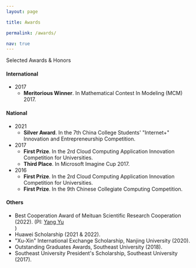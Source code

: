```yaml
---
layout: page

title: Awards

permalink: /awards/

nav: true
---
```

Selected Awards & Honors

####  International
- 2017
    - **Meritorious Winner**.   In Mathematical Contest In Modeling (MCM) 2017.

#### National
- 2021
    - **Silver Award**. In the 7th China College Students' "Internet+" Innovation and Entrepreneurship Competition.
- 2017
    - **First Prize**. In the 2rd Cloud Computing Application Innovation Competition for Universities.
    - **Third Place**. In Microsoft Imagine Cup 2017.
- 2016
    - **First Prize**. In the 2rd Cloud Computing Application Innovation Competition for Universities.
    - **First Prize**. In the 9th Chinese Collegiate Computing Competition.


#### Others
- Best Cooperation Award of Meituan Scientific Research Cooperation (2022). (PI: <a href="http://lamda.nju.edu.cn/yuy/">Yang Yu</a> <br/>)
- Huawei Scholarship (2021 & 2022).
- "Xu-Xin" International Exchange Scholarship, Nanjing University (2020).
- Outstanding Graduates Awards, Southeast University (2018).
- Southeast University President's Scholarship, Southeast University (2017).
